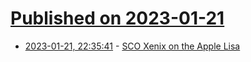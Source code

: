 # [Published on 2023-01-21](index.md)

* [2023-01-21, 22:35:41](https://lobste.rs/s/qq9ne5/sco_xenix_on_apple_lisa) - [SCO Xenix on the Apple Lisa](https://tinkerdifferent.com/threads/surprise.2308/)
